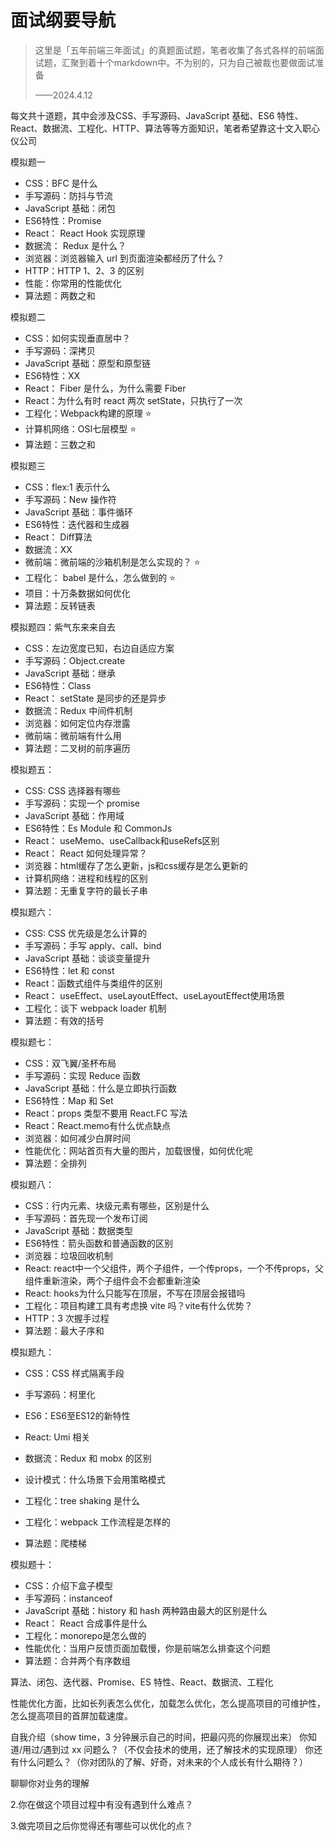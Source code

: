 # 面试纲要导航



> 这里是「五年前端三年面试」的真题面试题，笔者收集了各式各样的前端面试题，汇聚到着十个markdown中。不为别的，只为自己被裁也要做面试准备
>
> ——2024.4.12

每文共十道题，其中会涉及CSS、手写源码、JavaScript 基础、ES6 特性、React、数据流、工程化、HTTP、算法等等方面知识，笔者希望靠这十文入职心仪公司

模拟题一

- CSS：BFC 是什么
- 手写源码：防抖与节流
- JavaScript 基础：闭包
- ES6特性：Promise 
- React： React Hook 实现原理
- 数据流： Redux 是什么？
- 浏览器：浏览器输入 url 到页面渲染都经历了什么？
- HTTP：HTTP 1、2、3 的区别
- 性能：你常用的性能优化
- 算法题：两数之和

模拟题二

- CSS：如何实现垂直居中？
- 手写源码：深拷贝
- JavaScript 基础：原型和原型链
- ES6特性：XX
- React： Fiber 是什么，为什么需要 Fiber
- React：为什么有时 react 两次 setState，只执行了一次
- 工程化：Webpack构建的原理 ⭐
- 计算机网络：OSI七层模型 ⭐
- 算法题：三数之和

模拟题三

- CSS：flex:1  表示什么
- 手写源码：New 操作符
- JavaScript 基础：事件循环
- ES6特性：迭代器和生成器
- React： Diff算法
- 数据流：XX
- 微前端：微前端的沙箱机制是怎么实现的？ ⭐
- 工程化： babel 是什么，怎么做到的 ⭐
- 项目：十万条数据如何优化
- 算法题：反转链表 

模拟题四：紫气东来来自去

- CSS：左边宽度已知，右边自适应方案
- 手写源码：Object.create
- JavaScript 基础：继承
- ES6特性：Class
- React： setState 是同步的还是异步
- 数据流：Redux 中间件机制
- 浏览器：如何定位内存泄露
- 微前端：微前端有什么用
- 算法题：二叉树的前序遍历

模拟题五：

- CSS: CSS 选择器有哪些
- 手写源码：实现一个 promise
- JavaScript 基础：作用域
- ES6特性：Es Module 和 CommonJs
- React： useMemo、useCallback和useRefs区别
- React： React 如何处理异常？
- 浏览器：html缓存了怎么更新，js和css缓存是怎么更新的
- 计算机网络：进程和线程的区别
- 算法题：无重复字符的最长子串

模拟题六：

- CSS: CSS 优先级是怎么计算的
- 手写源码：手写 apply、call、bind 
- JavaScript 基础：谈谈变量提升
- ES6特性：let 和 const
- React：函数式组件与类组件的区别
- React： useEffect、useLayoutEffect、useLayoutEffect使用场景
- 工程化：谈下 webpack loader 机制
- 算法题：有效的括号

模拟题七：

- CSS：双飞翼/圣杯布局
- 手写源码：实现 Reduce 函数
- JavaScript 基础：什么是立即执行函数
- ES6特性：Map 和 Set
- React：props 类型不要用 React.FC 写法
- React：React.memo有什么优点缺点
- 浏览器：如何减少白屏时间
- 性能优化：网站首页有大量的图片，加载很慢，如何优化呢
- 算法题：全排列

模拟题八：

- CSS：行内元素、块级元素有哪些，区别是什么
- 手写源码：首先现一个发布订阅 
- JavaScript 基础：数据类型
- ES6特性：箭头函数和普通函数的区别
- 浏览器：垃圾回收机制
- React: react中一个父组件，两个子组件，一个传props，一个不传props，父组件重新渲染，两个子组件会不会都重新渲染
- React: hooks为什么只能写在顶层，不写在顶层会报错吗
- 工程化：项目构建工具有考虑换 vite 吗？vite有什么优势？
- HTTP：3 次握手过程
- 算法题：最大子序和

模拟题九：

- CSS：CSS 样式隔离手段
- 手写源码：柯里化
- ES6：ES6至ES12的新特性
- React: Umi 相关
- 数据流：Redux 和 mobx 的区别

- 设计模式：什么场景下会用策略模式
- 工程化：tree shaking 是什么
- 工程化：webpack 工作流程是怎样的

- 算法题：爬楼梯

模拟题十：

- CSS：介绍下盒子模型
- 手写源码：instanceof 
- JavaScript 基础：history 和 hash 两种路由最大的区别是什么
- React： React 合成事件是什么
- 工程化：monorepo是怎么做的
- 性能优化：当用户反馈页面加载慢，你是前端怎么排查这个问题
- 算法题：合并两个有序数组















算法、闭包、迭代器、Promise、ES 特性、React、数据流、工程化

性能优化方面，比如长列表怎么优化，加载怎么优化，怎么提高项目的可维护性，怎么提高项目的首屏加载速度。

自我介绍（show time，3 分钟展示自己的时间，把最闪亮的你展现出来）
你知道/用过/遇到过 xx 问题么？（不仅会技术的使用，还了解技术的实现原理）
你还有什么问题么？（你对团队的了解、好奇，对未来的个人成长有什么期待？）





聊聊你对业务的理解

2.你在做这个项目过程中有没有遇到什么难点？

3.做完项目之后你觉得还有哪些可以优化的点？

